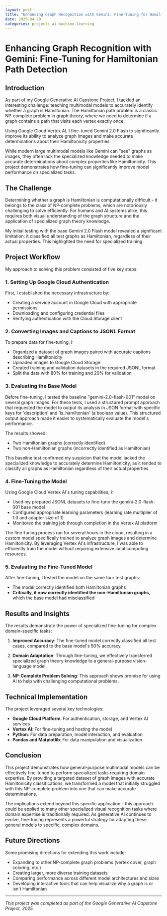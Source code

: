 ```yaml
---
layout: post
title: "Enhancing Graph Recognition with Gemini: Fine-Tuning for Hamiltonian Path Detection"
date: 2025-04-20
categories: projects ai machine-learning
---
```

# Enhancing Graph Recognition with Gemini: Fine-Tuning for Hamiltonian Path Detection

## Introduction

As part of my Google Generative AI Capstone Project, I tackled an interesting challenge: teaching multimodal models to accurately identify whether a graph is Hamiltonian. The Hamiltonian path problem is a classic NP-complete problem in graph theory, where we need to determine if a graph contains a path that visits each vertex exactly once.

Using Google Cloud Vertex AI, I fine-tuned Gemini 2.0 Flash to significantly improve its ability to analyze graph images and make accurate determinations about their Hamiltonicity properties.

While modern large multimodal models like Gemini can "see" graphs as images, they often lack the specialized knowledge needed to make accurate determinations about complex properties like Hamiltonicity. This project demonstrates how fine-tuning can significantly improve model performance on specialized tasks.

## The Challenge

Determining whether a graph is Hamiltonian is computationally difficult - it belongs to the class of NP-complete problems, which are notoriously challenging to solve efficiently. For humans and AI systems alike, this requires both visual understanding of the graph structure and the application of specialized graph theory knowledge.

My initial testing with the base Gemini 2.0 Flash model revealed a significant limitation: it classified all test graphs as Hamiltonian, regardless of their actual properties. This highlighted the need for specialized training.

## Project Workflow

My approach to solving this problem consisted of five key steps:

### 1. Setting Up Google Cloud Authentication

First, I established the necessary infrastructure by:
- Creating a service account in Google Cloud with appropriate permissions
- Downloading and configuring credential files
- Verifying authentication with the Cloud Storage client

### 2. Converting Images and Captions to JSONL Format

To prepare data for fine-tuning, I:
- Organized a dataset of graph images paired with accurate captions describing Hamiltonicity
- Uploaded images to Google Cloud Storage
- Created training and validation datasets in the required JSONL format
- Split the data with 80% for training and 20% for validation

### 3. Evaluating the Base Model

Before fine-tuning, I tested the baseline "gemini-2.0-flash-001" model on several graph images. For these tests, I used a structured prompt approach that requested the model to output its analysis in JSON format with specific keys for 'description' and 'is_hamiltonian' (a boolean value). This structured output approach made it easier to systematically evaluate the model's performance.

The results showed:
- Two Hamiltonian graphs (correctly identified)
- Two non-Hamiltonian graphs (incorrectly identified as Hamiltonian)

This baseline test confirmed my suspicion that the model lacked the specialized knowledge to accurately determine Hamiltonicity, as it tended to classify all graphs as Hamiltonian regardless of their actual properties.

### 4. Fine-Tuning the Model

Using Google Cloud Vertex AI's tuning capabilities, I:
- Used my prepared JSONL datasets to fine-tune the gemini-2.0-flash-001 base model
- Configured appropriate learning parameters (learning rate multiplier of 1.0 and adapter size of 1)
- Monitored the training job through completion in the Vertex AI platform

The fine-tuning process ran for several hours in the cloud, resulting in a custom model specifically trained to analyze graph images and determine Hamiltonicity. By leveraging Vertex AI's infrastructure, I was able to efficiently train the model without requiring extensive local computing resources.

### 5. Evaluating the Fine-Tuned Model

After fine-tuning, I tested the model on the same four test graphs:
- The model correctly identified both Hamiltonian graphs
- **Critically, it now correctly identified the non-Hamiltonian graphs**, which the base model had misclassified

## Results and Insights

The results demonstrate the power of specialized fine-tuning for complex domain-specific tasks:

1. **Improved Accuracy**: The fine-tuned model correctly classified all test cases, compared to the base model's 50% accuracy.

2. **Domain Adaptation**: Through fine-tuning, we effectively transferred specialized graph theory knowledge to a general-purpose vision-language model.

3. **NP-Complete Problem Solving**: This approach shows promise for using AI to help with challenging computational problems.

## Technical Implementation

The project leveraged several key technologies:
- **Google Cloud Platform**: For authentication, storage, and Vertex AI services
- **Vertex AI**: For fine-tuning and hosting the model
- **Python**: For data preparation, model interaction, and evaluation
- **Pandas and Matplotlib**: For data manipulation and visualization

## Conclusion

This project demonstrates how general-purpose multimodal models can be effectively fine-tuned to perform specialized tasks requiring domain expertise. By providing a targeted dataset of graph images with accurate Hamiltonicity classifications, we transformed a model that initially struggled with this NP-complete problem into one that can make accurate determinations.

The implications extend beyond this specific application - this approach could be applied to many other specialized visual recognition tasks where domain expertise is traditionally required. As generative AI continues to evolve, fine-tuning represents a powerful strategy for adapting these general models to specific, complex domains.

## Future Directions

Some promising directions for extending this work include:
- Expanding to other NP-complete graph problems (vertex cover, graph coloring, etc.)
- Creating larger, more diverse training datasets
- Comparing performance across different model architectures and sizes
- Developing interactive tools that can help visualize why a graph is or isn't Hamiltonian

---

*This project was completed as part of the Google Generative AI Capstone Project, 2025.*

